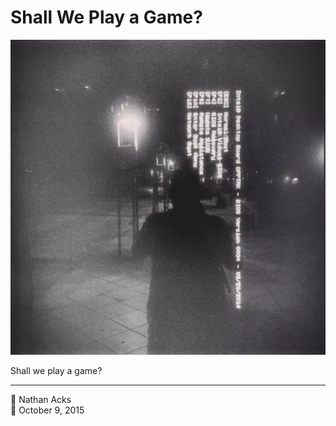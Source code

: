 # Shall We Play a Game?

![A black-and-white photograph of an outside “smart sign” that has blue-screened](assets/9058882a24a079a8b2750d9fa21ea231.webp)

Shall we play a game?

- - - -

<span aria-hidden="true">👤</span> Nathan Acks  
<span aria-hidden="true">📅</span> October 9, 2015
